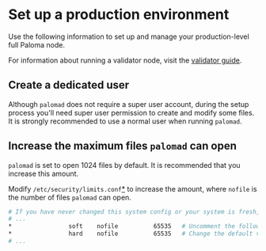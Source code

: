 # Set up a production environment

Use the following information to set up and manage your production-level 
full Paloma node.  

For information about running a validator node, visit the 
[validator guide](../validator/set-up-validator).

## Create a dedicated user

Although `palomad` does not require a super user account, during the 
setup process you'll need super user permission to create and modify 
some files. It is strongly recommended to use a normal user when 
running `palomad`.  

## Increase the maximum files `palomad` can open

`palomad` is set to open 1024 files by default. It is recommended 
that you increase this amount.

Modify `/etc/security/limits.conf`[*](https://linux.die.net/man/5/limits.conf) 
to increase the amount, where `nofile` is the number of files `palomad` can open.

```bash
# If you have never changed this system config or your system is fresh, most of this file will be commented
# ...
*                soft    nofile          65535   # Uncomment the following two lines at the bottom
*                hard    nofile          65535   # Change the default values to ~65535
# ...
```

